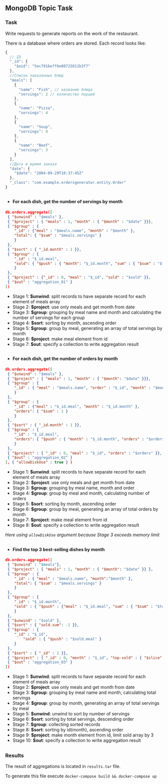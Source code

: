 ## MongoDB Topic Task
### Task
Write requests to generate reports on the work of the restaurant.

There is a database where orders are stored. Each record looks like:
```javascript
{
  // ID
  "_id": {
    "$oid": "5ec7916eff6e80725811b3f7"
  },
  //Список заказанных блюд
  "meals": [
    {
      "name": "Fish", // название блюда
      "servings": 2 // количество порций
    },
    {
      "name": "Pizza",
      "servings": 4
    },
    {
      "name": "Soup",
      "servings": 4
    },
    {
      "name": "Beef",
      "servings": 3
    }
  ],
  //Дата и время заказа
  "date": {
    "$date": "2004-09-29T10:37:45Z"
  },
  "_class": "com.example.ordersgenerator.entity.Order"
}
```
##
- #### For each dish, get the number of servings by month

```json
db.orders.aggregate([ 
 { "$unwind" : "$meals" },
 { "$project" : { "meals" : 1, "month" : { "$month" : "$date" }}},
 { "$group" : {
    "_id" : {"meal" : "$meals.name", "month" : "$month" },
    "total": { "$sum" : "$meals.servings" }
    } 
 },
 { "$sort" : { "_id.month" : 1 }},
 { "$group" : {
    "_id" : "$_id.meal",
    "sold": { "$push" : { "month": "$_id.month", "sum" : { "$sum" : "$total" }}}
    }
 },
 { "$project" : {"_id" : 0, "meal" : "$_id", "sold" : "$sold" }},
 { "$out" : "aggregation_01" }
])
```
- Stage 1: **$unwind**: split records to have separate record for each element of meals array
- Stage 2: **$project**: use only meals and get month from date
- Stage 3: **$group**: grouping by meal name and month and calculating the number of servings for each group
- Stage 4: **$sort**: sorting by month, ascending order
- Stage 5: **$group**: group by meal, generating an array of total servings by month
- Stage 6: **$project**: make meal element from id
- Stage 7: **$out**: specify a collection to write aggregation result



##
- #### For each dish, get the number of orders by month
```json
db.orders.aggregate([ 
 { "$unwind" : "$meals" },
 { "$project" : { "meals" : 1, "month" : { "$month": "$date" }}},
 { "$group" : {
    "_id" : { "meal" : "$meals.name", "order" : "$_id", "month" : "$month" }
    }
 },
 { "$group" : {
    "_id" : {"meal" : "$_id.meal", "month" : "$_id.month" },
    "orders": { "$sum" : 1 }
    }
 },
 { "$sort" : { "_id.month" : 1 }},
 { "$group" : {
    "_id" : "$_id.meal",
    "orders": { "$push" : { "month" : "$_id.month", "orders" : "$orders" }}
    }
 },
 { "$project" : { "_id" : 0, "meal" : "$_id", "orders" : "$orders" }},
 { "$out" : "aggregation_02" }
], { "allowDiskUse" : true } )
```
- Stage 1: **$unwind**: split records to have separate record for each element of meals array
- Stage 2: **$project**: use only meals and get month from date
- Stage 3: **$group**: grouping by meal name, month and order
- Stage 4: **$group**: group by meal and month, calculating number of orders
- Stage 5: **$sort**: sorting by month, ascending order
- Stage 6: **$group**: group by meal, generating an array of total orders by month
- Stage 7: **$project**: make meal element from id
- Stage 8: **$out**: specify a collection to write aggregation result

*Here using ```allowDiskUse``` argument because Stage 3 exceeds memory limit*

##
- #### Find the top 3 best-selling dishes by month
```json
db.orders.aggregate([ 
 { "$unwind" : "$meals"},
 { "$project" : { "meals" : 1, "month" : { "$month": "$date" }} },
 { "$group" : {
    "_id" : { "meal" : "$meals.name", "month":"$month" },
    "total": { "$sum" : "$meals.servings" }
    } 
 },
 { "$group" : {
    "_id" : "$_id.month",
    "sold" : { "$push" : {"meal" : "$_id.meal", "sum" : { "$sum" : "$total" }}}
    }
 },
 { "$unwind" : "$sold" },
 { "$sort" : { "sold.sum": -1 }},
 { "$group" : {
	"_id" : "$_id",
    	"sold" : { "$push" : "$sold.meal" }
	}
 },
 { "$sort" : { "_id" : 1 }},
 { "$project" : { "_id" : 0, "month" : "$_id", "top-sold" : { "$slice" : ["$sold", 3]}}},
 { "$out" : "aggregation_03" }
])
```
- Stage 1: **$unwind**: split records to have separate record for each element of meals array
- Stage 2: **$project**: use only meals and get month from date
- Stage 3: **$group**: grouping by meal name and month, calculating total servings
- Stage 4: **$group**: group by month, generating an array of total servings by meal
- Stage 5: **$unwind**: unwind to sort by number of servings
- Stage 6: **$sort**: sorting by total servings, descending order
- Stage 7: **$group**: collecting sorted records
- Stage 8: **$sort**: sorting by id(month), ascending order
- Stage 9: **$project**: make month element from id, limit sold array by 3
- Stage 10: **$out**: specify a collection to write aggregation result

##
### Results
The result of aggregations is located in ```results.tar``` file. 

To generate this file execute ```docker-compose build && docker-compose up```


